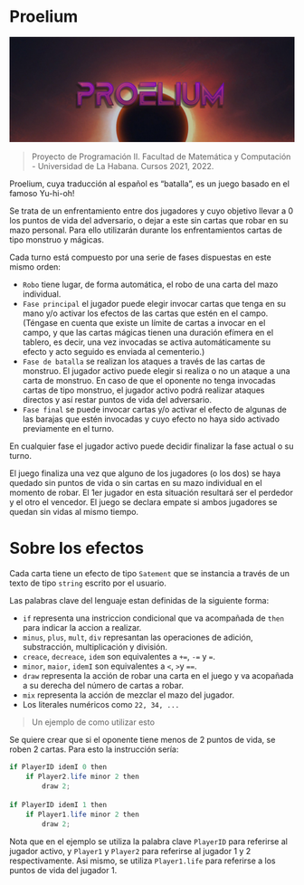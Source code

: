 # Proelium

![](proelium.png)

> Proyecto de Programación II.
> Facultad de Matemática y Computación - Universidad de La Habana.
> Cursos 2021, 2022.

Proelium, cuya traducción al español es “batalla”, es un juego basado en el famoso Yu-hi-oh!

Se trata de un enfrentamiento entre dos jugadores y cuyo objetivo llevar a 0 los puntos de vida del adversario, o dejar a este sin cartas que robar en su mazo personal.
Para ello utilizarán durante los enfrentamientos cartas de tipo monstruo y mágicas.

Cada turno está compuesto por una serie de fases dispuestas en este mismo orden:

- `Robo` tiene lugar, de forma automática, el robo de una carta del mazo individual.
- `Fase principal`  el jugador puede elegir invocar cartas que tenga en su mano y/o activar los efectos de las cartas que estén en el campo.
(Téngase en cuenta que existe un límite de cartas a invocar en el campo, y que las cartas mágicas tienen una duración efímera en el tablero, es decir, una vez invocadas se activa automáticamente su efecto y acto seguido es enviada al cementerio.)
- `Fase de batalla` se realizan los ataques a través de las cartas de monstruo. El jugador activo puede elegir si realiza o no un ataque a una carta de monstruo. En caso de que el oponente no tenga invocadas cartas de tipo monstruo, el jugador activo podrá realizar ataques directos y así restar puntos de vida del adversario. 
- `Fase final` se puede invocar cartas y/o activar el efecto de algunas de las barajas que estén invocadas y cuyo efecto no haya sido activado previamente en el turno.

En cualquier fase el jugador activo puede decidir finalizar la fase actual o su turno.

El juego finaliza una vez que alguno de los jugadores (o los dos) se haya quedado sin puntos de vida o sin cartas en su mazo individual en el momento de robar. El 1er jugador en esta situación resultará ser el perdedor y el otro el vencedor. El juego se declara empate si ambos jugadores se quedan sin vidas al mismo tiempo.

# Sobre los efectos

Cada carta tiene un efecto de tipo `Satement` que se instancia a través de un texto de tipo `string` escrito por el usuario.

Las palabras clave del lenguaje estan definidas de la siguiente forma:

- `if` representa una instriccion condicional que va acompañada de `then` para indicar la accion a realizar.
- `minus`, `plus`, `mult`, `div` represantan las operaciones de adición, substracción, multiplicación y división.
- `creace`, `decreace`, `idem` son equivalentes a `+=`, `-=` y `=`.
- `minor`, `maior`, `idemI` son equivalentes a `<`, `>`y `==`.
- `draw` representa la acción de robar una carta en el juego y va acopañada a su derecha del número de cartas a robar.
- `mix` representa la acción de mezclar el mazo del jugador.
- Los literales numéricos como `22, 34, ...`

> Un ejemplo de como utilizar esto

Se quiere crear que si el oponente tiene menos de 2 puntos de vida, se roben 2 cartas.
Para esto la instrucción sería:
```cs
if PlayerID idemI 0 then
    if Player2.life minor 2 then
        draw 2;

if PlayerID idemI 1 then
    if Player1.life minor 2 then
        draw 2;
```

Nota que en el ejemplo se utiliza la palabra clave `PlayerID` para referirse al jugador activo, y `Player1` y `Player2` para referirse al jugador 1 y 2 respectivamente. Asi mismo, se utiliza `Player1.life` para referirse a los puntos de vida del jugador 1.
